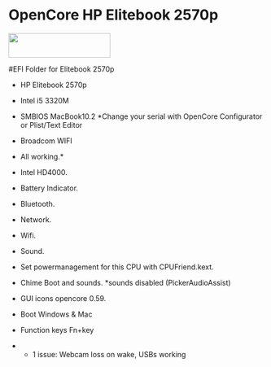 # OpenCore HP Elitebook 2570p
<img src="https://github.com/acidanthera/OpenCorePkg/blob/master/Docs/Logos/OpenCore_with_text_Small.png" width="200" height="48"/>
 
 #EFI Folder for Elitebook 2570p

- HP Elitebook 2570p
- Intel i5 3320M
- SMBIOS MacBook10.2 *Change your serial with OpenCore Configurator or Plist/Text Editor
- Broadcom WIFI

- All working.*
- Intel HD4000.
- Battery Indicator.
- Bluetooth.
- Network.
- Wifi.
- Sound.

- Set powermanagement for this CPU with CPUFriend.kext.
- Chime Boot and sounds. *sounds disabled (PickerAudioAssist)
- GUI icons opencore 0.59.
- Boot Windows & Mac
- Function keys Fn+key

- * 1 issue: Webcam loss on wake, USBs working
